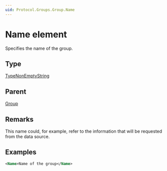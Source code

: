 ```yaml
---
uid: Protocol.Groups.Group.Name
---
```


# Name element

Specifies the name of the group.

## Type

[TypeNonEmptyString](xref:Protocol-TypeNonEmptyString)

## Parent

[Group](xref:Protocol.Groups.Group)

## Remarks

This name could, for example, refer to the information that will be requested from the data source.

## Examples

```xml
<Name>Name of the group</Name>
```
